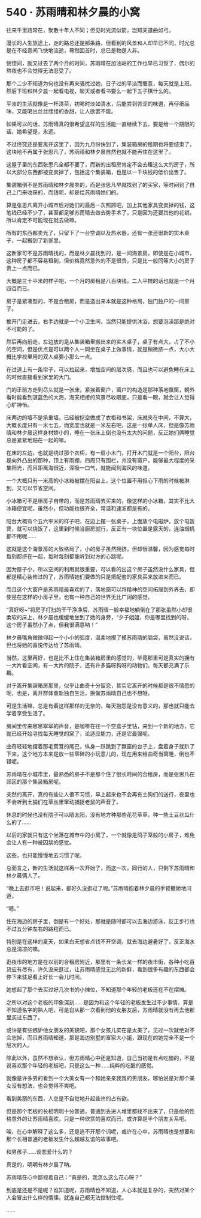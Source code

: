 # 540 · 苏雨晴和林夕晨的小窝

往来千里路常在，聚散十年人不同；但见时光流似箭，岂知天道曲如弓。

漫长的人生旅途上，走的路总还是那条路，但看到的风景和人却早已不同，时光总是在不经意间飞快地流逝，蓦然回首时，总已是物是人非。

恍惚间，就又过去了两个月的时间，苏雨晴在加油站的工作也早已习惯了，偶尔的熬夜也不会觉得无法忍受了。

那个二少不知道为何也没有再来骚扰过她，日子过的平淡而惬意，每天就是上班，然后下班和林夕晨一起看电视，聊天或者看书要么一起下五子棋什么的。

平淡的生活就像是一杯清茶，初喝时淡如清水，后能尝到苦涩的味道，再仔细品味，又能喝出丝丝缕缕的香甜，让人欲罢不能。

如果可以的话，苏雨晴真的很希望这样的生活能一直继续下去，要是给一个期限的话，她希望是，永远。

不过终究还是要离开这里了，因为九月份快到了，集装箱房的租期也将要结束了，这块地不再属于张思凡了，苏雨晴和林夕晨自然也就不能再住在这里了。

这屋子里的东西张思凡全都不要了，而新的出租房肯定不会去租这么大的房子，所以大部分东西都被变卖掉了，包括这个集装箱，也是以一千块钱的低价出售了。

集装箱倒不是苏雨晴和林夕晨卖的，而是张思凡早就找到了的买家，等时间到了自己上门来收获的，而钱呢，却是给苏雨晴她们的。

算是张思凡离开小城市后对她们的最后一次照顾吧，加上其他家具变卖掉的钱，这笔钱已经不少了，甚至都足够苏雨晴去做去势手术了，只是因为还要其他的花销，所以肯定不可能现在就去做嘛。

所有的东西都卖光了，只留下了一台空调以及热水器，还有一张还很新的实木桌子，一起搬到了新家里。

这新家可不是苏雨晴找的，而是林夕晨找到的，是一间海景房，即使是在小城市，这种房子都不容易租到，但价格竟然意外的不是很贵，只是比一般同等大小的房子贵上一点而已。

大概是三十平米的样子吧，一个月的房租是八百块钱，二人平摊的话也就是一个月四百而已。

房子是紧凑型的，不是合租房，而是造出来本就是这种格局，独门独户的一间房子。

推开门走进去，右手边就是一个小卫生间，当然只能提供沐浴，想要泡澡那是绝对不可能的了。

然后再向前走，左边放的是从集装箱里搬出来的实木桌子，桌子有点大，占了不小的空间，但是优点是可以两个人一同坐在桌子上做事情，就是稍微挤一点，大小大概比学校里用的双人桌要小那么一点。

在过道上有一条帘子，可以拉起来，增加空间的层次感，而且也可以避免睡在床上的时候直接看到家里的大门。

门的正前方走到尽头就是一张床，紧挨着窗户，窗户的构造是那种落地飘窗，朝外看时能看到湛蓝色的大海，海天相接的风景尽收眼底，只是看一眼，就会让人觉得心旷神怡。

床两边的墙不是承重墙，已经被挖空做成了衣柜和书架，床就夹在中间，不算大，大概长度只有一米七五，而宽度也就是一米左右吧，这是一张单人床，但是像苏雨晴和林夕晨这样身材娇小的，睡在一张床上倒也没有太大的问题，反正她们俩睡觉总是紧紧地贴在一起的嘛。

在床的左边，也就是绕过那个衣柜，有一扇小木门，打开木门就是一个阳台，阳台是向外凸出的那种，顶上有雨棚，四周只有围栏，并没有窗户，能够最大程度的采集阳光，而且距离海很近，深吸一口气，就能闻到海风的味道。

一个大概只有一米高的小冰箱被摆在阳台上，这个位置不用担心下雨的时候被淋到，又可以节省空间。

小冰箱可不是租房子自带的，而是苏雨晴去买来的，像这样的小冰箱，其实不比大冰箱便宜呢，虽然小，但功能也很齐全，常温和速冻都是有的。

阳台大概有个五六平米的样子吧，在边上摆一张桌子，上面放个电磁炉，放个电饭煲，就可以烧饭了，这里到时候当厨房就行，反正有一块位置是露天的，连油烟机都不用呢……

这就是这个海景房的大致格局了，小的房子虽然拥挤，但却很温馨，因为感觉每时每刻都挤在一起，每时每刻都能听到对方的心跳呢。

因为屋子小，所以空间的利用就很重要，可以看的出这个房子虽然没什么家具，但都是精心装修过的了，苏雨晴她们要做的只是把配套的家具买来放进来而已。

而且这个大窗户是苏雨晴最喜欢的了，落地窗可以将精神的空间拓展到外界去，即使是在这样的小房子里，也有一种自己的世界无比广阔的感觉。

“真好呀~”将房子打扫的干干净净后，苏雨晴一脸幸福地躺倒在了那张虽然小却很柔软的床上，林夕晨也缓缓地坐到了她的身旁，“夕子姐姐，你是哪里找到的呀，这个房子虽然小了点，但我很满意呐！”

林夕晨嘴角微微仰起一个小小的弧度，温柔地摸了摸苏雨晴的脑袋，虽然没说话，但也将她的喜悦传达给了苏雨晴。

当然，这里再好，也是比不上住在集装箱房里的感觉的，毕竟那里可是真实的拥有一大片看空间，有一大片的院子，还有许多猫呀狗呀的动物们，每天都充满了乐趣。

对于离开集装箱房那里，似乎让曲奇十分留恋，其实它离开的时候都是很不情愿的呢，也是，离开群体重新独自生活，换做苏雨晴自己也不想呀。

可是生活嘛，总是有着这样那样的无奈的，每天抱怨是没有意义的，那也就只能去学着享受生活了。

房间里传来窸窸窣窣的声音，是咖啡在往一个空盒子里钻，来到一个新的地方，它就已经开始寻找每天睡觉的窝了，论适应能力，还是它最强呢。

曲奇轻轻地摆着那毛茸茸的尾巴，纵身一跃跳到了飘窗的台子上，盘着身子就趴了下来，这个地方本来是放一些零碎的小玩意儿的，现在用来给曲奇当窝睡，倒也不错呢。

苏雨晴在小城市里，最熟悉的房子不是那个住了很长时间的合租房，而是张思凡在郊区的那个集装箱房呢。

突然的离开，真的有些让人很不习惯，早上起来也不会再有土狗们的送行，夜里也不会听到土猫们在草丛里窜动捕捉老鼠的声音了。

休息的时候也没有院子可以晒太阳，没有地方种那些花花草草，种一些土豆丝瓜什么的了……

以后的家就只有这个坐落在城市中的小窝了，一个就像是鸽子笼般的小房子，难免会让人有一种被囚禁的感觉。

这些，也只能慢慢地去习惯了呢。

总而言之，新的生活就这样再一次开始了，而这一次，同行的人，只剩下苏雨晴和林夕晨俩人了。

“晚上去逛市吧！说起来，都好久没逛过了呢。”苏雨晴抱着林夕晨的手臂撒娇地问道。

“嗯。”

住在海边的房子里，倒是有一个好处，那就是随时都可以去海边游泳，反正步行也不过五分钟左右的路程而已。

特别是在这样的夏天，如果白天想省点钱不开空调，就去海边避暑好了，反正海水总是清凉的嘛。

逛夜市的地方是在以前的合租房附近，那里有一条长龙一样的夜市街，各种小吃百货应有尽有，许久没来逛过，让苏雨晴感觉无比的新鲜，看到很多有趣的东西都会停下来驻足看上好长一会儿时间。

她想起了那个去买过好几次书的小摊位，不知道那个年轻的老板还在不在摆摊。

之所以对这个老板的印象深刻……是因为和这个年轻的老板发生过不少事情，算是不知道名字的熟人吧，可是自从那一次看到他的女朋友后，苏雨晴就没有再去他那里买过东西了。

或许是有些嫉妒他女朋友的美貌吧，那个女孩儿实在是太美了，见过一次就绝对不会忘掉，而且苏雨晴知道，那是海边别墅的富家大小姐，跟现在的她完全不是一个层次的人。

除此以外，虽然不想承认，但苏雨晴心中还是知道，自己当初是有点吃醋的，不是说喜欢那个年轻的老板吧，只是这么一种……纯粹的吃醋的感觉。

就像是许多男的看到一个大美女有一个和她亲亲我我的男朋友，哪怕说是对那个美女没有想法，也会觉得不爽吧。

看到美丽的东西，人总是不自觉地升起些许的占有欲。

但是那个老板的长相明明十分普通，普通到丢进人堆里都找不出来了，只是他的性格意外的让苏雨晴喜欢，只是一种欣赏的喜欢而已，或许算是半个朋友关系吧。

唉，在心中解释了这么多，还是逃不开那个词呢，或许在心中，苏雨晴也是想要和那个长相普通的老板发生什么超越友谊的故事吧。

和男孩子……谈恋爱什么的？

真是的，明明有林夕晨了呐。

苏雨晴在心中鄙视着自己：“真是的，我怎么这么花心呀？”

到底是还是不是呢？谁知道呢，苏雨晴也不知道，人心本就是复杂的，突然对某个人会冒出什么样的情愫，就连自己都无法控制住呢。

……
